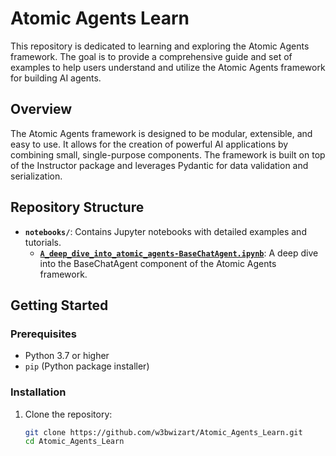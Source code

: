 # Atomic Agents Learn

This repository is dedicated to learning and exploring the Atomic Agents framework. The goal is to provide a comprehensive guide and set of examples to help users understand and utilize the Atomic Agents framework for building AI agents.

## Overview

The Atomic Agents framework is designed to be modular, extensible, and easy to use. It allows for the creation of powerful AI applications by combining small, single-purpose components. The framework is built on top of the Instructor package and leverages Pydantic for data validation and serialization.

## Repository Structure

- **`notebooks/`**: Contains Jupyter notebooks with detailed examples and tutorials.
  - **[`A_deep_dive_into_atomic_agents-BaseChatAgent.ipynb`](https://github.com/w3bwizart/Atomic_Agents_Learn/blob/main/A_deep_dive_into_atomic_agents-BaseChatAgent.ipynb)**: A deep dive into the BaseChatAgent component of the Atomic Agents framework.

## Getting Started

### Prerequisites

- Python 3.7 or higher
- `pip` (Python package installer)

### Installation

1. Clone the repository:
   ```sh
   git clone https://github.com/w3bwizart/Atomic_Agents_Learn.git
   cd Atomic_Agents_Learn
